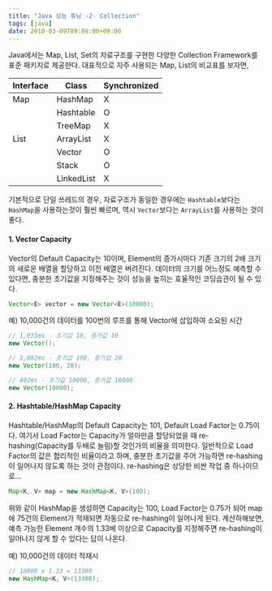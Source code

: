 ```yaml
---
title: "Java 성능 튜닝 -2- Collection"
tags: [java]
date: 2010-03-09T09:08:00+09:00
---
```


Java에서는 Map, List, Set의 자료구조를 구현한 다양한 Collection Framework를 표준 패키지로 제공한다. 대표적으로 자주 사용되는 Map, List의 비교표를 보자면,

| Interface | Class      | Synchronized |
|-----------|------------|--------------|
| Map       | HashMap    | X | 
|           | Hashtable  | O | 
|           | TreeMap    | X | 
| List      | ArrayList  | X |  
|           | Vector     | O |
|           | Stack      | O |  
|           | LinkedList | X | 
  
기본적으로 단일 쓰레드의 경우, 자료구조가 동일한 경우에는 `Hashtable`보다는 `HashMap`을 사용하는것이 훨씬 빠르며, 역시 `Vector`보다는 `ArrayList`를 사용하는 것이 좋다.  
  

#### **1. Vector Capacity**
Vector의 Default Capacity는 10이며, Element의 증가시마다 기존 크기의 2배 크기의 새로운 배열을 할당하고 이전 배열은 버려진다. 데이터의 크기를 어느정도 예측할 수 있다면, 충분한 초기값을 지정해주는 것이 성능을 높히는 효율적인 코딩습관이 될 수 있다.  

```java
Vector<E> vector = new Vector<E>(10000);
```
  
예) 10,000건의 데이터를 100번의 루프를 통해 Vector에 삽입하여 소요된 시간  
```java
// 1,033ms - 초기값 10, 증가값 10
new Vector();

// 3,882ms - 초기값 100, 증가값 20
new Vector(100, 20);

// 402ms - 초기값 10000, 증가값 10000
new Vector(10000);
```

#### **2. Hashtable/HashMap Capacity**
Hashtable/HashMap의 Default Capacity는 101, Default Load Factor는 0.75이다. 여기서 Load Factor는 Capacity가 얼마만큼 할당되었을 때 re-hashing(Capacity를 두배로 늘림)할 것인가의 비율을 의미한다. 일반적으로 Load Factor의 값은 합리적인 비율이라고 하며, 충분한 초기값을 주어 가능하면 re-hashing이 일어나지 않도록 하는 것이 관점이다. re-hashing은 상당한 비싼 작업 중 하나이므로...  
  
```java
Map<K, V> map = new HashMap<K, V>(100);
```
  
위와 같이 HashMap을 생성하면 Capacity는 100, Load Factor는 0.75가 되어 map에 75건의 Element가 적재되면 자동으로 re-hashing이 일어나게 된다. 계산하해보면, 예측 가능한 Element 개수의 1.33배 이상으로 Capacity를 지정해주면 re-hashing이 일어나지 않게 할 수 있다는 답이 나온다.  
  
예) 10,000건의 데이터 적재시  
```java
// 10000 x 1.33 = 13300
new HashMap<K, V>(13300);
```
  
